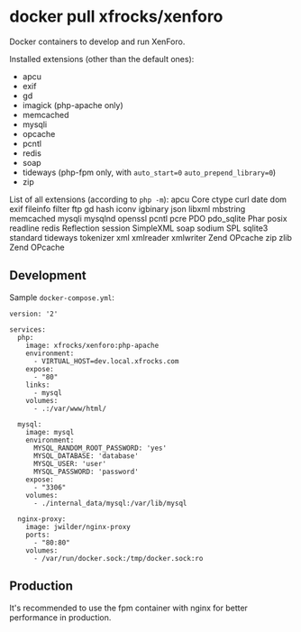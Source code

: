 # docker pull xfrocks/xenforo
Docker containers to develop and run XenForo.

Installed extensions (other than the default ones):
 * apcu
 * exif
 * gd
 * imagick (php-apache only)
 * memcached
 * mysqli
 * opcache
 * pcntl
 * redis
 * soap
 * tideways (php-fpm only, with `auto_start=0` `auto_prepend_library=0`)
 * zip

List of all extensions (according to `php -m`):
apcu
Core
ctype
curl
date
dom
exif
fileinfo
filter
ftp
gd
hash
iconv
igbinary
json
libxml
mbstring
memcached
mysqli
mysqlnd
openssl
pcntl
pcre
PDO
pdo_sqlite
Phar
posix
readline
redis
Reflection
session
SimpleXML
soap
sodium
SPL
sqlite3
standard
tideways
tokenizer
xml
xmlreader
xmlwriter
Zend OPcache
zip
zlib
Zend OPcache

## Development
Sample `docker-compose.yml`:

```
version: '2'

services:
  php:
    image: xfrocks/xenforo:php-apache
    environment:
      - VIRTUAL_HOST=dev.local.xfrocks.com
    expose:
      - "80"
    links:
      - mysql
    volumes:
      - .:/var/www/html/

  mysql:
    image: mysql
    environment:
      MYSQL_RANDOM_ROOT_PASSWORD: 'yes'
      MYSQL_DATABASE: 'database'
      MYSQL_USER: 'user'
      MYSQL_PASSWORD: 'password'
    expose:
      - "3306"
    volumes:
      - ./internal_data/mysql:/var/lib/mysql

  nginx-proxy:
    image: jwilder/nginx-proxy
    ports:
      - "80:80"
    volumes:
      - /var/run/docker.sock:/tmp/docker.sock:ro
```

## Production
It's recommended to use the fpm container with nginx for better performance in production.
